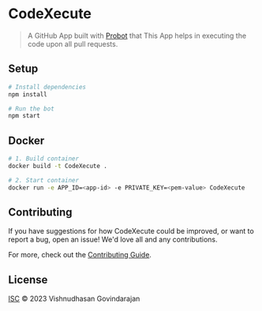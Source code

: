 # CodeXecute

> A GitHub App built with [Probot](https://github.com/probot/probot) that This App helps in executing the code upon all pull requests.

## Setup

```sh
# Install dependencies
npm install

# Run the bot
npm start
```

## Docker

```sh
# 1. Build container
docker build -t CodeXecute .

# 2. Start container
docker run -e APP_ID=<app-id> -e PRIVATE_KEY=<pem-value> CodeXecute
```

## Contributing

If you have suggestions for how CodeXecute could be improved, or want to report a bug, open an issue! We'd love all and any contributions.

For more, check out the [Contributing Guide](CONTRIBUTING.md).

## License

[ISC](LICENSE) © 2023 Vishnudhasan Govindarajan
